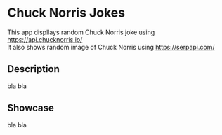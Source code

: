# Chuck Norris Jokes

This app displlays random Chuck Norris joke using https://api.chucknorris.io/ <br />
It also shows random image of Chuck Norris using https://serpapi.com/ 

## Description

bla bla

## Showcase

bla bla